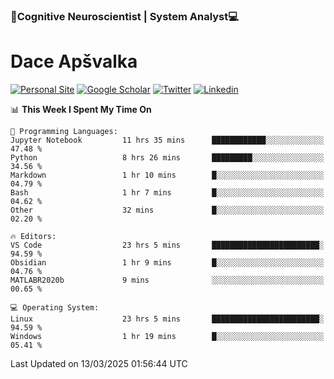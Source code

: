 ### 🧠Cognitive Neuroscientist | System Analyst💻
# Dace Apšvalka

[![Personal Site](https://img.shields.io/badge/website-teal?style=for-the-badge&logo=About.me&logoColor=white)](https://dcdace.net/)
[![Google Scholar](https://img.shields.io/badge/Scholar-yellow?style=for-the-badge&logo=googlescholar&logoColor=ffffff)](https://scholar.google.com/citations?hl=en&user=W8q0HBkAAAAJ&view_op=list_works&sortby=pubdate)
[![Twitter](https://img.shields.io/badge/Twitter-1DA1F2?logo=twitter&logoColor=white&style=for-the-badge)](https://twitter.com/dcdace)
[![Linkedin](https://img.shields.io/badge/linkedin-0077B5?logo=linkedin&logoColor=white&style=for-the-badge)](https://www.linkedin.com/in/dace-apsvalka/)

<!--
[![Dace's wakatime stats](https://github-readme-stats.vercel.app/api/wakatime?username=dcdace&theme=react&layout=compact&custom_title=Coding+past+7+days&v=2)](https://github.com/dcdace/dcdace)


[![github](https://img.shields.io/github/followers/dcdace?logo=github&style=plastic)](https://github.com/dcdace?tab=followers "GitHub followers")
[![wakatime](https://wakatime.com/badge/user/6e7556d3-b1db-4eef-a7e8-9bad735fc27e.svg?style=plastic?v=2)](https://wakatime.com/@6e7556d3-b1db-4eef-a7e8-9bad735fc27e "Total time coded since Feb 28 2022")

[![twitter](https://img.shields.io/twitter/follow/dcdace?label=followers&logo=twitter&color=%23007ec6&style=plastic)](https://twitter.com/dcdace "Twitter followers")

[![Dace's languages](https://github-readme-stats-one-nu-13.vercel.app/api/top-langs/?username=dcdace&langs_count=10&theme=nord&layout=compact)](https://github.com/anuraghazra/github-readme-stats) 
[![Dace's GitHub stats](https://github-readme-stats-one-nu-13.vercel.app/api?username=dcdace&theme=dracula&hide=prs,issues&count_private=true&show_icons=true&hide_rank=true&include_all_commits=true&hide_title=false&custom_title=GitHub+Stats)](https://github.com/anuraghazra/github-readme-stats)
-->

<!--START_SECTION:waka-->
📊 **This Week I Spent My Time On** 

```text
💬 Programming Languages: 
Jupyter Notebook         11 hrs 35 mins      ████████████░░░░░░░░░░░░░   47.48 % 
Python                   8 hrs 26 mins       █████████░░░░░░░░░░░░░░░░   34.56 % 
Markdown                 1 hr 10 mins        █░░░░░░░░░░░░░░░░░░░░░░░░   04.79 % 
Bash                     1 hr 7 mins         █░░░░░░░░░░░░░░░░░░░░░░░░   04.62 % 
Other                    32 mins             █░░░░░░░░░░░░░░░░░░░░░░░░   02.20 % 

🔥 Editors: 
VS Code                  23 hrs 5 mins       ████████████████████████░   94.59 % 
Obsidian                 1 hr 9 mins         █░░░░░░░░░░░░░░░░░░░░░░░░   04.76 % 
MATLABR2020b             9 mins              ░░░░░░░░░░░░░░░░░░░░░░░░░   00.65 % 

💻 Operating System: 
Linux                    23 hrs 5 mins       ████████████████████████░   94.59 % 
Windows                  1 hr 19 mins        █░░░░░░░░░░░░░░░░░░░░░░░░   05.41 % 
```


 Last Updated on 13/03/2025 01:56:44 UTC
<!--END_SECTION:waka-->

